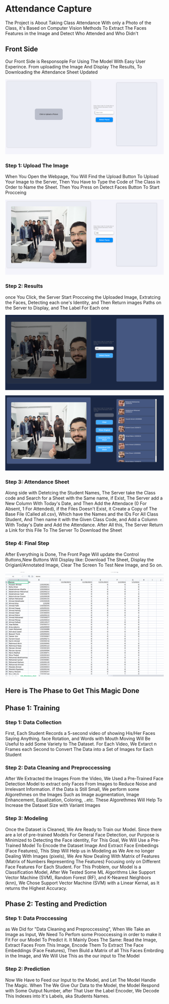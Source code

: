 # Attendance Capture

The Project is About Taking Class Attendance With only a Photo of the Class, it's Based on Computer Vision Methods To Extract The Faces Features in the Image and Detect Who Attended and Who Didn't

## Front Side

Our Front Side is Responsople For Using The Model With Easy User Experince. From uploading the Image And Display The Results, To Downloading the Attendance Sheet Updated

![alt text](https://github.com/omarahmedelnemr/Attendance-Capture/blob/5e118be915c85323d4da61c59f4128445043454e/templates/Webpage%20Preview.png)

### Step 1: Upload The Image

When You Open the Webpage, You Will Find the Upload Button To Upload Your Image to the Server, Then You Have to Type the Code of The Class in Order to Name the Sheet. Then You Press on Detect Faces Button To Start Procceing

![alt text](https://github.com/omarahmedelnemr/Attendance-Capture/blob/186f0db7bdad30d065c5ba356e27a09b55ea8c1a/templates/Upload%20Image.png)

### Step 2: Results

once You Click, the Server Start Procceing the Uploaded Image, Extratcing the Faces, Detecting each one's Identity, and Then Return images Paths on the Server to Display, and The Label For Each one

![alt text](https://github.com/omarahmedelnemr/Attendance-Capture/blob/186f0db7bdad30d065c5ba356e27a09b55ea8c1a/templates/proccessing%20Image.png)

![alt text](https://github.com/omarahmedelnemr/Attendance-Capture/blob/186f0db7bdad30d065c5ba356e27a09b55ea8c1a/templates/results%20Image.png)

### Step 3: Attendance Sheet

Along side with Detetcing the Student Names, The Server take the Class code and Search for a Sheet with the Same name, if Exist, The Server add a New Column With Today's Date, and Then Add the Attendace (0 For Absent, 1 For Attended), if the Files Doesn't Exist, it Create a Copy of The Base File (Called all.csv), Which have the Names and the IDs For All Class Student, And Then name it with the Given Class Code, and Add a Column With Today's Date and Add the Attendance. After All this, The Server Return a Link for this File To The Server To Download the Sheet

### Step 4: Final Step

After Everything is Done, The Front Page Will update the Control Buttons,New Buttons Will Display like: Download The Sheet, Display the Origianl/Annotated Image, Clear The Screen To Test New Image, and So on.

![alt text](https://github.com/omarahmedelnemr/Attendance-Capture/blob/5e118be915c85323d4da61c59f4128445043454e/templates/Sheet%20Image.png)

## Here is The Phase to Get This Magic Done

## Phase 1: Training

### Step 1: Data Collection

First, Each Student Records a 5-second video of showing His/Her Faces Saying Anything. face Rotation, and Words with Mouth Moving Will Be Useful to add Some Variety to The Dataset.
For Each Video, We Extarct n Frames each Second to Convert The Data into a Set of Images for Each Student

### Step 2: Data Cleaning and Preproccessing

After We Extracted the Images From the Video, We Used a Pre-Trained Face Detection Model to extract only Faces From Images to Reduce Noise and Irrelevant Information.
if the Data is Still Small, We perform some Algorethmes on the Images Such as Image augmentation, Image Enhancement, Equalization, Coloring, ..etc. These Algorethmes Will Help To Increase the Dataset Size with Variant Images

### Step 3: Modeling

Once the Dataset is Cleaned, We Are Ready to Train our Model. Since there are a lot of pre-trained Models For General Face Detection, our Purpose is Minimized to Detecting the Face identity, For This Goal, We Will Use a Pre-Trained Model To Encode the Dataset Image And Extract Face Embedings (Face Features), This Step Will Help us in Modeling as We Are no longer Dealing With Images (pixels), We Are Now Dealing With Matrix of Features (Matrix of Numbers Representing The Features) Focusing only on Different Face Features For Each Student.
For This Problem, our Model is a Classification Model, After We Tested Some ML Algorithms Like Support Vector Machine (SVM), Random Forest (RF), and K-Nearest Neighbors (knn), We Chose Support Vector Machine (SVM) with a Linear Kernal, as It returns the Highest Accuracy.

## Phase 2: Testing and Prediction

### Step 1: Data Proccessing

as We Did for "Data Cleaning and Preproccessing", When We Take an Image as Input, We Need To Perfom some Prooccessing in order to make it Fit For our Model To Predict it. It Mainly Does The Same: Read the Image, Extract Faces From This Image, Encode Them To Extract The Face Embeddings (Face Features), Then Biuld a Matrix of all This Faces Embrding in the Image, and We Will Use This as the our input to The Model

### Step 2: Prediction

Now We Have to Feed our Input to the Model, and Let The Model Handle The Magic.
When The We Give Our Data to the Model, the Model Respond with Some Output Number, after That User the Label Encoder, We Decode This Indexes into It's Labels, aka Students Names.
